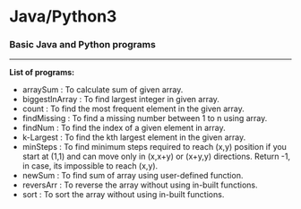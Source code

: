 # Java/Python3
### Basic Java and Python programs

---

**List of programs:**
- arraySum : To calculate sum of given array.
- biggestInArray : To find largest integer in given array.
- count : To find the most frequent element in the given array.
- findMissing : To find a missing number between 1 to n using array.
- findNum : To find the index of a given element in array.
- k-Largest : To find the kth largest element in the given array.
- minSteps : To find minimum steps required to reach (x,y) position if you start at (1,1) and can move
only in (x,x+y) or (x+y,y) directions. Return -1, in case, its impossible to reach (x,y).
- newSum : To find sum of array using user-defined function.
- reversArr : To reverse the array without using in-built functions.
- sort : To sort the array without using in-built functions.
